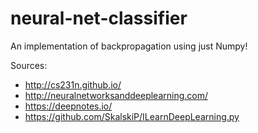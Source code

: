 # neural-net-classifier
An implementation of backpropagation using just Numpy!

Sources:
- http://cs231n.github.io/
- http://neuralnetworksanddeeplearning.com/
- https://deepnotes.io/
- https://github.com/SkalskiP/ILearnDeepLearning.py
